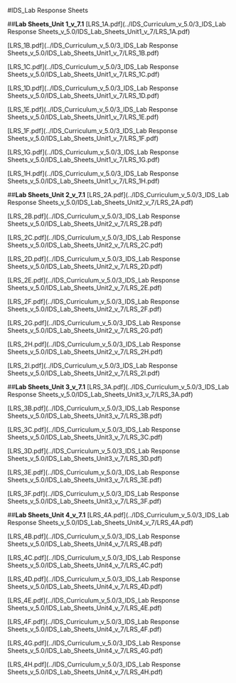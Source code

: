 #IDS_Lab Response Sheets

##**Lab Sheets_Unit 1_v_7.1**
[LRS_1A.pdf](../IDS_Curriculum_v_5.0/3_IDS_Lab Response Sheets_v_5.0/IDS_Lab_Sheets_Unit1_v_7/LRS_1A.pdf)

[LRS_1B.pdf](../IDS_Curriculum_v_5.0/3_IDS_Lab Response Sheets_v_5.0/IDS_Lab_Sheets_Unit1_v_7/LRS_1B.pdf)

[LRS_1C.pdf](../IDS_Curriculum_v_5.0/3_IDS_Lab Response Sheets_v_5.0/IDS_Lab_Sheets_Unit1_v_7/LRS_1C.pdf)

[LRS_1D.pdf](../IDS_Curriculum_v_5.0/3_IDS_Lab Response Sheets_v_5.0/IDS_Lab_Sheets_Unit1_v_7/LRS_1D.pdf)

[LRS_1E.pdf](../IDS_Curriculum_v_5.0/3_IDS_Lab Response Sheets_v_5.0/IDS_Lab_Sheets_Unit1_v_7/LRS_1E.pdf)

[LRS_1F.pdf](../IDS_Curriculum_v_5.0/3_IDS_Lab Response Sheets_v_5.0/IDS_Lab_Sheets_Unit1_v_7/LRS_1F.pdf)

[LRS_1G.pdf](../IDS_Curriculum_v_5.0/3_IDS_Lab Response Sheets_v_5.0/IDS_Lab_Sheets_Unit1_v_7/LRS_1G.pdf)

[LRS_1H.pdf](../IDS_Curriculum_v_5.0/3_IDS_Lab Response Sheets_v_5.0/IDS_Lab_Sheets_Unit1_v_7/LRS_1H.pdf)

##**Lab Sheets_Unit 2_v_7.1**
[LRS_2A.pdf](../IDS_Curriculum_v_5.0/3_IDS_Lab Response Sheets_v_5.0/IDS_Lab_Sheets_Unit2_v_7/LRS_2A.pdf)

[LRS_2B.pdf](../IDS_Curriculum_v_5.0/3_IDS_Lab Response Sheets_v_5.0/IDS_Lab_Sheets_Unit2_v_7/LRS_2B.pdf)

[LRS_2C.pdf](../IDS_Curriculum_v_5.0/3_IDS_Lab Response Sheets_v_5.0/IDS_Lab_Sheets_Unit2_v_7/LRS_2C.pdf)

[LRS_2D.pdf](../IDS_Curriculum_v_5.0/3_IDS_Lab Response Sheets_v_5.0/IDS_Lab_Sheets_Unit2_v_7/LRS_2D.pdf)

[LRS_2E.pdf](../IDS_Curriculum_v_5.0/3_IDS_Lab Response Sheets_v_5.0/IDS_Lab_Sheets_Unit2_v_7/LRS_2E.pdf)

[LRS_2F.pdf](../IDS_Curriculum_v_5.0/3_IDS_Lab Response Sheets_v_5.0/IDS_Lab_Sheets_Unit2_v_7/LRS_2F.pdf)

[LRS_2G.pdf](../IDS_Curriculum_v_5.0/3_IDS_Lab Response Sheets_v_5.0/IDS_Lab_Sheets_Unit2_v_7/LRS_2G.pdf)

[LRS_2H.pdf](../IDS_Curriculum_v_5.0/3_IDS_Lab Response Sheets_v_5.0/IDS_Lab_Sheets_Unit2_v_7/LRS_2H.pdf)

[LRS_2I.pdf](../IDS_Curriculum_v_5.0/3_IDS_Lab Response Sheets_v_5.0/IDS_Lab_Sheets_Unit2_v_7/LRS_2I.pdf)

##**Lab Sheets_Unit 3_v_7.1**
[LRS_3A.pdf](../IDS_Curriculum_v_5.0/3_IDS_Lab Response Sheets_v_5.0/IDS_Lab_Sheets_Unit3_v_7/LRS_3A.pdf)

[LRS_3B.pdf](../IDS_Curriculum_v_5.0/3_IDS_Lab Response Sheets_v_5.0/IDS_Lab_Sheets_Unit3_v_7/LRS_3B.pdf)

[LRS_3C.pdf](../IDS_Curriculum_v_5.0/3_IDS_Lab Response Sheets_v_5.0/IDS_Lab_Sheets_Unit3_v_7/LRS_3C.pdf)

[LRS_3D.pdf](../IDS_Curriculum_v_5.0/3_IDS_Lab Response Sheets_v_5.0/IDS_Lab_Sheets_Unit3_v_7/LRS_3D.pdf)

[LRS_3E.pdf](../IDS_Curriculum_v_5.0/3_IDS_Lab Response Sheets_v_5.0/IDS_Lab_Sheets_Unit3_v_7/LRS_3E.pdf)

[LRS_3F.pdf](../IDS_Curriculum_v_5.0/3_IDS_Lab Response Sheets_v_5.0/IDS_Lab_Sheets_Unit3_v_7/LRS_3F.pdf)

##**Lab Sheets_Unit 4_v_7.1**
[LRS_4A.pdf](../IDS_Curriculum_v_5.0/3_IDS_Lab Response Sheets_v_5.0/IDS_Lab_Sheets_Unit4_v_7/LRS_4A.pdf)

[LRS_4B.pdf](../IDS_Curriculum_v_5.0/3_IDS_Lab Response Sheets_v_5.0/IDS_Lab_Sheets_Unit4_v_7/LRS_4B.pdf)

[LRS_4C.pdf](../IDS_Curriculum_v_5.0/3_IDS_Lab Response Sheets_v_5.0/IDS_Lab_Sheets_Unit4_v_7/LRS_4C.pdf)

[LRS_4D.pdf](../IDS_Curriculum_v_5.0/3_IDS_Lab Response Sheets_v_5.0/IDS_Lab_Sheets_Unit4_v_7/LRS_4D.pdf)

[LRS_4E.pdf](../IDS_Curriculum_v_5.0/3_IDS_Lab Response Sheets_v_5.0/IDS_Lab_Sheets_Unit4_v_7/LRS_4E.pdf)

[LRS_4F.pdf](../IDS_Curriculum_v_5.0/3_IDS_Lab Response Sheets_v_5.0/IDS_Lab_Sheets_Unit4_v_7/LRS_4F.pdf)

[LRS_4G.pdf](../IDS_Curriculum_v_5.0/3_IDS_Lab Response Sheets_v_5.0/IDS_Lab_Sheets_Unit4_v_7/LRS_4G.pdf)

[LRS_4H.pdf](../IDS_Curriculum_v_5.0/3_IDS_Lab Response Sheets_v_5.0/IDS_Lab_Sheets_Unit4_v_7/LRS_4H.pdf)